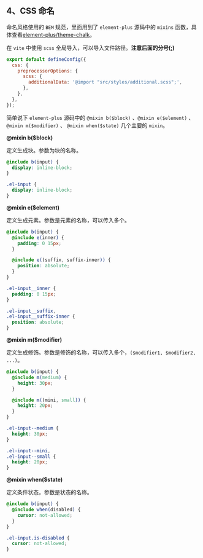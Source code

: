 ## 4、CSS 命名

命名风格使用的 `BEM` 规范，里面用到了 `element-plus` 源码中的 `mixins` 函数，具体查看[element-plus/theme-chalk](https://github.com/element-plus/element-plus/blob/dev/packages/theme-chalk/src/mixins/mixins.scss#L70)。

在 `vite` 中使用 `scss` 全局导入，可以导入文件路径。**注意后面的分号(;)**

```js
export default defineConfig({
  css: {
    preprocessorOptions: {
      scss: {
        additionalData: '@import "src/styles/additional.scss";',
      },
    },
  },
});
```

简单说下 `element-plus` 源码中的 `@mixin b($block)` 、`@mixin e($element)` 、 `@mixin m($modifier)` 、 `@mixin when($state)` 几个主要的 `mixin`。

**@mixin b($block)**

定义生成块。参数为块的名称。

```scss
@include b(input) {
  display: inline-block;
}
```

```css
.el-input {
  display: inline-block;
}
```

**@mixin e($element)**

定义生成元素。参数是元素的名称，可以传入多个。

```scss
@include b(input) {
  @include e(inner) {
    padding: 0 15px;
  }

  @include e((suffix, suffix-inner)) {
    position: absolute;
  }
}
```

```css
.el-input__inner {
  padding: 0 15px;
}

.el-input__suffix,
.el-input__suffix-inner {
  position: absolute;
}
```

**@mixin m($modifier)**

定义生成修饰。参数是修饰的名称，可以传入多个，`($modifier1, $modifier2, ...)`。

```scss
@include b(input) {
  @include m(medium) {
    height: 30px;
  }

  @include m((mini, small)) {
    height: 20px;
  }
}
```

```css
.el-input--medium {
  height: 30px;
}

.el-input--mini,
.el-input--small {
  height: 20px;
}
```

**@mixin when($state)**

定义条件状态。参数是状态的名称。

```scss
@include b(input) {
  @include when(disabled) {
    cursor: not-allowed;
  }
}
```

```css
.el-input.is-disabled {
  cursor: not-allowed;
}
```
